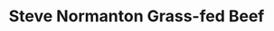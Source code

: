 ---
title: "Steve Normanton Grass-fed Beef"
url: /litchfield/steve-normanton-grass-fed-beef/
shop: butcher
---